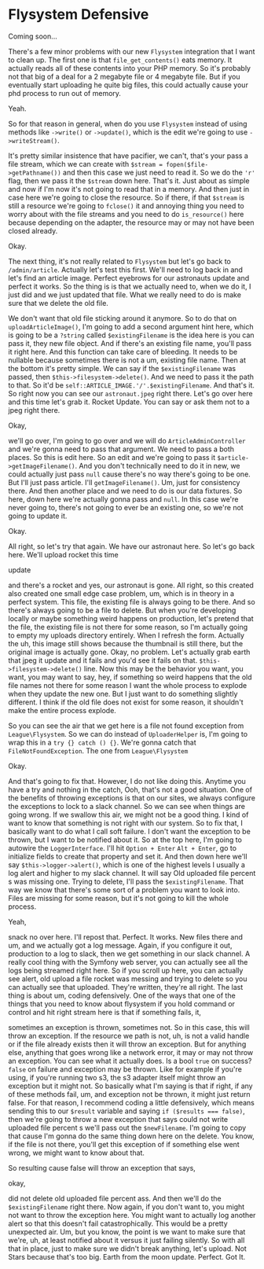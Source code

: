 # Flysystem Defensive

Coming soon...

There's a few minor problems with our new `Flysystem` integration that I want to clean
up. The first one is that `file_get_contents()` eats memory. It actually reads all of
these contents into your PHP memory. So it's probably not that big of a deal for a
2 megabyte file or 4 megabyte file. But if you eventually start uploading he
quite big files, this could actually cause your phd process to run out of memory.

Yeah.

So for that reason in general, when do you use `Flysystem` instead of using methods
like `->write()` or `->update()`, which is the edit we're going to use `->writeStream()`.

It's pretty similar insistence that have pacifier, we can't, that's your pass a file
stream, which we can create with `$stream = fopen($file->getPathname())` and then
this case we just need to read it. So we do the `'r'` flag, then we pass it the `$stream`
down here. That's it. Just about as simple and now if I'm now it's not going to read
that in a memory. And then just in case here we're going to close the resource. So if
there, if that `$stream` is still a resource we're going to `fclose()` it and annoying
thing you need to worry about with the file streams and you need to do `is_resource()`
here because depending on the adapter, the resource may or may not have been closed
already.

Okay.

The next thing, it's not really related to `Flysystem` but let's go back to 
`/admin/article`. Actually let's test this first. We'll need to log back in and let's
find an article image. Perfect eyebrows for our astronauts update and perfect it
works. So the thing is is that we actually need to, when we do it, I just did and we
just updated that file. What we really need to do is make sure that we delete the old
file.

We don't want that old file sticking around it anymore. So to do that on 
`uploadArticleImage()`, I'm going to add a second argument hint here, which is going to be a
`?string` called `$existingFilename` is the idea here is you can pass it, they new
file object. And if there's an existing file name, you'll pass it right here. And
this function can take care of bleeding. It needs to be nullable because sometimes
there is not a um, existing file name. Then at the bottom it's pretty simple. We can
say if the `$existingFilename` was passed, then `$this->filesystem->delete()`. And we
need to pass it the path to that. So it'd be `self::ARTICLE_IMAGE.'/'.$existingFilename`.
And that's it. So right now you can see our `astronaut.jpeg` right there. Let's
go over here and this time let's grab it. Rocket Update. You can say or ask them not
to a jpeg right there.

Okay,

we'll go over, I'm going to go over and we will do `ArticleAdminController` and we're
gonna need to pass that argument. We need to pass a both places. So this is edit
here. So an edit and we're going to pass it `$article->getImageFilename()`. And
you don't technically need to do it in new, we could actually just pass `null` cause
there's no way there's going to be one. But I'll just pass article. I'll 
`getImageFilename()`. Um, just for consistency there. And then another place and we need to do
is our data fixtures. So here, down here we're actually gonna pass and `null`. In this
case we're never going to, there's not going to ever be an existing one, so we're not
going to update it.

Okay.

All right, so let's try that again. We have our astronaut here. So let's go back
here. We'll upload rocket this time

update

and there's a rocket and yes, our astronaut is gone. All right, so this created also
created one small edge case problem, um, which is in theory in a perfect system. This
file, the existing file is always going to be there. And so there's always going to
be a file to delete. But when you're developing locally or maybe something weird
happens on production, let's pretend that the file, the existing file is not there
for some reason, so I'm actually going to empty my uploads directory entirely. When I
refresh the form. Actually the uh, this image still shows because the thumbnail is
still there, but the original image is actually gone. Okay, no problem. Let's
actually grab earth that jpeg it update and it fails and you'd see it fails on that.
`$this->filesystem->delete()` line. Now this may be the behavior you want, you
want, you may want to say, hey, if something so weird happens that the old file names
not there for some reason I want the whole process to explode when they update the
new one. But I just want to do something slightly different. I think if the old file
does not exist for some reason, it shouldn't make the entire process explode.

So you can see the air that we get here is a file not found exception from 
`League\Flysystem`. So we can do instead of `UploaderHelper` is, I'm going to wrap this in 
a `try {} catch () {}`. We're gonna catch that `FileNotFoundException`. The one from 
`League\Flysystem`

Okay.

And that's going to fix that. However, I do not like doing this. Anytime you have a
try and nothing in the catch, Ooh, that's not a good situation. One of the benefits
of throwing exceptions is that on our sites, we always configure the exceptions to
lock to a slack channel. So we can see when things are going wrong. If we swallow
this air, we might not be a good thing. I kind of want to know that something is not
right with our system. So to fix that, I basically want to do what I call soft
failure. I don't want the exception to be thrown, but I want to be notified about it.
So at the top here, I'm going to autowire the `LoggerInterface`. I'll hit 
`Option + Enter` `Alt + Enter`, go to initialize fields to create that property and set it. And then
down here we'll say `$this->logger->alert()`, which is one of the highest levels I usually
a log alert and higher to my slack channel. It will say Old uploaded file percent s
was missing one. Trying to delete, I'll pass the `$existingFilename`. That way we know
that there's some sort of a problem you want to look into. Files are missing for some
reason, but it's not going to kill the whole process.

Yeah,

snack no over here. I'll repost that. Perfect. It works. New files there and um, and
we actually got a log message. Again, if you configure it out, production to a log to
slack, then we get something in our slack channel. A really cool thing with the
Symfony web server, you can actually see all the logs being streamed right here. So
if you scroll up here, you can actually see alert, old upload a file rocket was
messing and trying to delete so you can actually see that uploaded. They're written,
they're all right. The last thing is about um, coding defensively. One of the ways
that one of the things that you need to know about flysystem if you hold command or
control and hit right stream here is that if something fails, it,

sometimes an exception is thrown, sometimes not. So in this case, this will throw an
exception. If the resource we path is not, uh, is not a valid handle or if the file
already exists then it will throw an exception. But for anything else, anything that
goes wrong like a network error, it may or may not throw an exception. You can see
what it actually does. Is a bool `true` on success? `false` on failure and exception may
be thrown. Like for example if you're using, if you're running two s3, the 
s3 adapter itself might throw an exception but it might not. So basically what I'm
saying is that if right, if any of these methods fail, um, and exception not be
thrown, it might just return false. For that reason, I recommend coding a little
defensively, which means sending this to our `$result` variable and saying 
`if ($results === false)`, then we're going to throw a new exception that says could not
write uploaded file percent s we'll pass out the `$newFilename`. I'm going to copy
that cause I'm gonna do the same thing down here on the delete. You know, if the file
is not there, you'll get this exception of if something else went wrong, we might
want to know about that.

So resulting cause false will throw an exception that says,

okay,

did not delete old uploaded file percent ass. And then we'll do the `$existingFilename`
right there. Now again, if you don't want to, you might not want to throw the
exception here. You might want to actually log another alert so that this doesn't
fail catastrophically. This would be a pretty unexpected air. Um, but you know, the
point is we want to make sure that we're, uh, at least notified about it versus it
just failing silently. So with all that in place, just to make sure we didn't break
anything, let's upload. Not Stars because that's too big. Earth from the moon update.
Perfect. Got It.